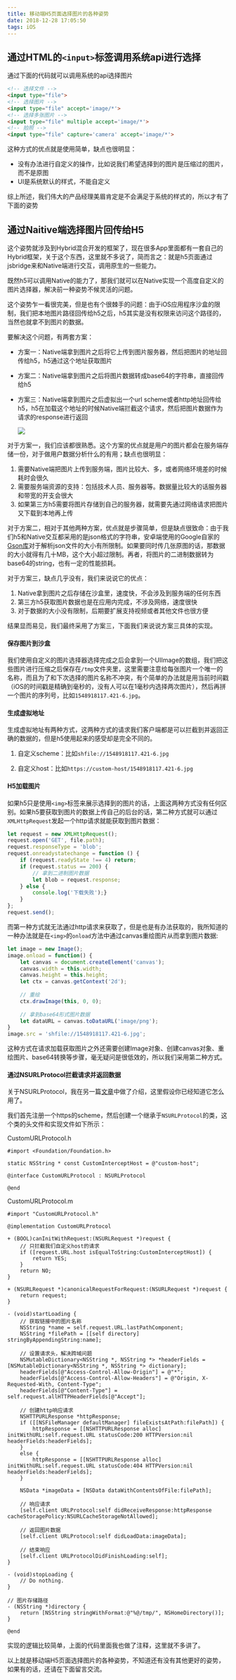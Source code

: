 ```yaml
---
title: 移动端H5页面选择图片的各种姿势
date: 2018-12-28 17:05:50
tags: iOS
---
```


## 通过HTML的`<input>`标签调用系统api进行选择

通过下面的代码就可以调用系统的api选择图片

```html
<!-- 选择文件 -->
<input type="file">
<!-- 选择图片 -->
<input type="file" accept='image/*'>
<!-- 选择多张图片 -->
<input type="file" multiple accept='image/*'>
<!-- 拍照 -->
<input type="file" capture='camera' accept='image/*'>
```

这种方式的优点就是使用简单，缺点也很明显：

- 没有办法进行自定义的操作，比如说我们希望选择到的图片是压缩过的图片，而不是原图
- UI是系统默认的样式，不能自定义

综上所述，我们伟大的产品经理美眉肯定是不会满足于系统的样式的，所以才有了下面的姿势

## 通过Naitive端选择图片回传给H5

这个姿势就涉及到Hybrid混合开发的框架了，现在很多App里面都有一套自己的Hybrid框架，关于这个东西，这里就不多说了，简而言之：就是h5页面通过jsbridge来和Native端进行交互，调用原生的一些能力。

既然h5可以调用Native的能力了，那我们就可以在Native实现一个高度自定义的图片选择器，解决前一种姿势不候灵活的问题。

这个姿势乍一看很完美，但是也有个很棘手的问题：由于iOS应用程序沙盒的限制，我们把本地图片路径回传给h5之后，h5其实是没有权限来访问这个路径的，当然也就拿不到图片的数据。

要解决这个问题，有两套方案：

- 方案一：Native端拿到图片之后将它上传到图片服务器，然后把图片的地址回传给h5，h5通过这个地址获取图片

- 方案二：Native端拿到图片之后将图片数据转成base64的字符串，直接回传给h5

- 方案三：Native端拿到图片之后虚拟出一个url scheme或者http地址回传给h5，h5在加载这个地址的时候Native端拦截这个请求，然后把图片数据作为请求的response进行返回

  ![]({{site.url}}/assets/img{{page.id}}/flow.png)

对于方案一，我们应该都很熟悉。这个方案的优点就是用户的图片都会在服务端存储一份，对于做用户数据分析什么的有用；缺点也很明显：

1. 需要Native端把图片上传到服务端，图片比较大、多，或者网络环境差的时候耗时会很久
2. 需要服务端资源的支持：包括技术人员、服务器等。数据量比较大的话服务器和带宽的开支会很大
3. 如果第三方h5需要将图片存储到自己的服务器，就需要先通过网络请求把图片又下载到本地再上传

对于方案二，相对于其他两种方案，优点就是步骤简单，但是缺点很致命：由于我们h5和Native交互都采用的是json格式的字符串，安卓端使用的Google自家的[Gson库](https://github.com/google/gson)对于解析json文件的大小有所限制。如果要同时传几张原图的话，那数据的大小就得有几十MB，这个大小超过限制。再者，将图片的二进制数据转为base64的string，也有一定的性能损耗。

对于方案三，缺点几乎没有，我们来说说它的优点：

1. Native拿到图片之后存储在沙盒里，速度快，不会涉及到服务端的任何东西
2. 第三方h5获取图片数据也是在应用内完成，不涉及网络，速度很快
3. 对于数据的大小没有限制，后期要扩展支持视频或者其他文件也很方便

结果显而易见，我们最终采用了方案三，下面我们来说说方案三具体的实现。

#### 保存图片到沙盒

我们使用自定义的图片选择器选择完成之后会拿到一个UIImage的数组，我们把这些图片进行压缩之后保存在`/tmp`文件夹里，这里需要注意给每张图片一个唯一的名称，而且为了和下次选择的图片名称不冲突，有个简单的办法就是用当前时间戳（iOS的时间戳是精确到毫秒的，没有人可以在1毫秒内选择两次图片），然后再拼一个图片的序列号，比如`1548918117.421-6.jpg`。

#### 生成虚拟地址

生成虚拟地址有两种方式，这两种方式的请求我们客户端都是可以拦截到并返回正确的数据的，但是h5使用起来的感受却是完全不同的。

1. 自定义scheme：比如`shfile://1548918117.421-6.jpg`

2. 自定义host：比如`https://custom-host/1548918117.421-6.jpg`

#### H5加载图片

如果h5只是使用`<img>`标签来展示选择到的图片的话，上面这两种方式没有任何区别。如果h5要获取到图片的数据上传自己的后台的话，第二种方式就可以通过`XMLHttpRequest`发起一个http请求就能获取到图片数据：

```javascript
let request = new XMLHttpRequest();
request.open('GET', file.path);
request.responseType = 'blob';
request.onreadystatechange = function () {
    if (request.readyState !== 4) return;
    if (request.status == 200) {
        // 拿到二进制图片数据
        let blob = request.response;
    } else {
        console.log('下载失败');}
    }
};
request.send();
```

而第一种方式就无法通过http请求来获取了，但是也是有办法获取的，我所知道的一种办法就是在`<img>`的`onload`方法中通过canvas重绘图片从而拿到图片数据:

```javascript
let image = new Image();
image.onload = function() {
    let canvas = document.createElement('canvas');
    canvas.width = this.width;
    canvas.height = this.height;
    let ctx = canvas.getContext('2d');
    
    // 重绘
    ctx.drawImage(this, 0, 0);
    
    // 拿到base64形式图片数据
    let dataURL = canvas.toDataURL('image/png');
}
image.src = 'shfile://1548918117.421-6.jpg';
```

这种方式在请求加载获取图片之外还需要创建Image对象、创建canvas对象、重绘图片、base64转换等步骤，毫无疑问是很低效的，所以我们采用第二种方式。

#### 通过NSURLProtocol拦截请求并返回数据

关于NSURLProtocol，我在另一篇[文章](http://ky1e.me/2019/01/24/32.nsurlprotocol)中做了介绍，这里假设你已经知道它怎么用了。

我们首先注册一个https的scheme，然后创建一个继承于`NSURLProtocol`的类，这个类的头文件和实现文件如下所示：

CustomURLProtocol.h

```objc
#import <Foundation/Foundation.h>

static NSString * const CustomInterceptHost = @"custom-host";

@interface CustomURLProtocol : NSURLProtocol

@end
```

CustomURLProtocol.m

```objc
#import "CustomURLProtocol.h"

@implementation CustomURLProtocol

+ (BOOL)canInitWithRequest:(NSURLRequest *)request {
    // 只拦截我们自定义host的请求
    if ([request.URL.host isEqualToString:CustomInterceptHost]) {
        return YES;
    }
    return NO;
}

+ (NSURLRequest *)canonicalRequestForRequest:(NSURLRequest *)request {
    return request;
}

- (void)startLoading {
    // 获取链接中的图片名称
    NSString *name = self.request.URL.lastPathComponent;
    NSString *filePath = [[self directory] stringByAppendingString:name];
    
    // 设置请求头，解决跨域问题
    NSMutableDictionary<NSString *, NSString *> *headerFields = [NSMutableDictionary<NSString *, NSString *> dictionary];
    headerFields[@"Access-Control-Allow-Origin"] = @"*";
    headerFields[@"Access-Control-Allow-Headers"] = @"Origin, X-Requested-With, Content-Type";
    headerFields[@"Content-Type"] = self.request.allHTTPHeaderFields[@"Accept"];
    
    // 创建http响应请求
    NSHTTPURLResponse *httpResponse;
    if ([[NSFileManager defaultManager] fileExistsAtPath:filePath]) {
        httpResponse = [[NSHTTPURLResponse alloc] initWithURL:self.request.URL statusCode:200 HTTPVersion:nil headerFields:headerFields];
    }
    else {
        httpResponse = [[NSHTTPURLResponse alloc] initWithURL:self.request.URL statusCode:404 HTTPVersion:nil headerFields:headerFields];
    }
    
    NSData *imageData = [NSData dataWithContentsOfFile:filePath];
    
    // 响应请求
    [self.client URLProtocol:self didReceiveResponse:httpResponse cacheStoragePolicy:NSURLCacheStorageNotAllowed];
    
    // 返回图片数据
    [self.client URLProtocol:self didLoadData:imageData];
    
    // 结束响应
    [self.client URLProtocolDidFinishLoading:self];
}

- (void)stopLoading {
    // Do nothing.
}

// 图片存储路径
- (NSString *)directory {
    return [NSString stringWithFormat:@"%@/tmp/", NSHomeDirectory()];
}

@end

```

实现的逻辑比较简单，上面的代码里面我也做了注释，这里就不多讲了。

以上就是移动端H5页面选择图片的各种姿势，不知道还有没有其他更好的姿势，如果有的话，还请在下面留言交流。